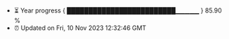 - ⏳ Year progress { █████████████████████████▁▁▁▁▁ } 85.90 %
- ⏰ Updated on Fri, 10 Nov 2023 12:32:46 GMT

